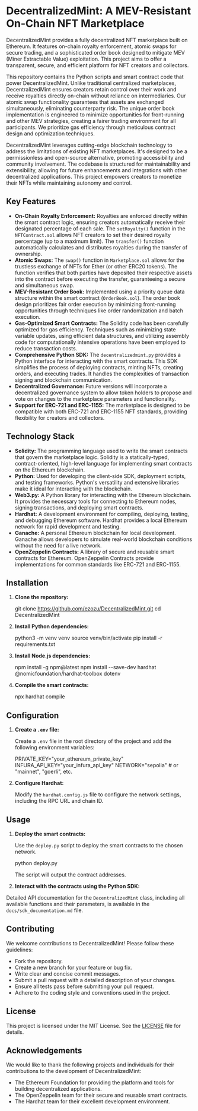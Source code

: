 # DecentralizedMint: A MEV-Resistant On-Chain NFT Marketplace

DecentralizedMint provides a fully decentralized NFT marketplace built on Ethereum. It features on-chain royalty enforcement, atomic swaps for secure trading, and a sophisticated order book designed to mitigate MEV (Miner Extractable Value) exploitation. This project aims to offer a transparent, secure, and efficient platform for NFT creators and collectors.

This repository contains the Python scripts and smart contract code that power DecentralizedMint. Unlike traditional centralized marketplaces, DecentralizedMint ensures creators retain control over their work and receive royalties directly on-chain without reliance on intermediaries. Our atomic swap functionality guarantees that assets are exchanged simultaneously, eliminating counterparty risk. The unique order book implementation is engineered to minimize opportunities for front-running and other MEV strategies, creating a fairer trading environment for all participants. We prioritize gas efficiency through meticulous contract design and optimization techniques.

DecentralizedMint leverages cutting-edge blockchain technology to address the limitations of existing NFT marketplaces. It's designed to be a permissionless and open-source alternative, promoting accessibility and community involvement. The codebase is structured for maintainability and extensibility, allowing for future enhancements and integrations with other decentralized applications. This project empowers creators to monetize their NFTs while maintaining autonomy and control.

## Key Features

*   **On-Chain Royalty Enforcement:** Royalties are enforced directly within the smart contract logic, ensuring creators automatically receive their designated percentage of each sale. The `setRoyalty()` function in the `NFTContract.sol` allows NFT creators to set their desired royalty percentage (up to a maximum limit). The `transfer()` function automatically calculates and distributes royalties during the transfer of ownership.
*   **Atomic Swaps:** The `swap()` function in `Marketplace.sol` allows for the trustless exchange of NFTs for Ether (or other ERC20 tokens). The function verifies that both parties have deposited their respective assets into the contract before executing the transfer, guaranteeing a secure and simultaneous swap.
*   **MEV-Resistant Order Book:** Implemented using a priority queue data structure within the smart contract (`OrderBook.sol`). The order book design prioritizes fair order execution by minimizing front-running opportunities through techniques like order randomization and batch execution.
*   **Gas-Optimized Smart Contracts:** The Solidity code has been carefully optimized for gas efficiency. Techniques such as minimizing state variable updates, using efficient data structures, and utilizing assembly code for computationally intensive operations have been employed to reduce transaction costs.
*   **Comprehensive Python SDK:** The `decentralizedmint.py` provides a Python interface for interacting with the smart contracts. This SDK simplifies the process of deploying contracts, minting NFTs, creating orders, and executing trades. It handles the complexities of transaction signing and blockchain communication.
*   **Decentralized Governance:** Future versions will incorporate a decentralized governance system to allow token holders to propose and vote on changes to the marketplace parameters and functionality.
*   **Support for ERC-721 and ERC-1155:** The marketplace is designed to be compatible with both ERC-721 and ERC-1155 NFT standards, providing flexibility for creators and collectors.

## Technology Stack

*   **Solidity:** The programming language used to write the smart contracts that govern the marketplace logic. Solidity is a statically-typed, contract-oriented, high-level language for implementing smart contracts on the Ethereum blockchain.
*   **Python:** Used for developing the client-side SDK, deployment scripts, and testing frameworks. Python's versatility and extensive libraries make it ideal for interacting with the blockchain.
*   **Web3.py:** A Python library for interacting with the Ethereum blockchain. It provides the necessary tools for connecting to Ethereum nodes, signing transactions, and deploying smart contracts.
*   **Hardhat:** A development environment for compiling, deploying, testing, and debugging Ethereum software. Hardhat provides a local Ethereum network for rapid development and testing.
*   **Ganache:** A personal Ethereum blockchain for local development. Ganache allows developers to simulate real-world blockchain conditions without the need for a live network.
*   **OpenZeppelin Contracts:** A library of secure and reusable smart contracts for Ethereum. OpenZeppelin Contracts provide implementations for common standards like ERC-721 and ERC-1155.

## Installation

1.  **Clone the repository:**

    git clone https://github.com/ezozu/DecentralizedMint.git
    cd DecentralizedMint

2.  **Install Python dependencies:**

    python3 -m venv venv
    source venv/bin/activate
    pip install -r requirements.txt

3.  **Install Node.js dependencies:**

    npm install -g npm@latest
    npm install --save-dev hardhat @nomicfoundation/hardhat-toolbox dotenv

4.  **Compile the smart contracts:**

    npx hardhat compile

## Configuration

1.  **Create a `.env` file:**

    Create a `.env` file in the root directory of the project and add the following environment variables:

    PRIVATE_KEY="your_ethereum_private_key"
    INFURA_API_KEY="your_infura_api_key"
    NETWORK="sepolia"  # or "mainnet", "goerli", etc.

2.  **Configure Hardhat:**

    Modify the `hardhat.config.js` file to configure the network settings, including the RPC URL and chain ID.

## Usage

1.  **Deploy the smart contracts:**

    Use the `deploy.py` script to deploy the smart contracts to the chosen network.

    python deploy.py

    The script will output the contract addresses.

2.  **Interact with the contracts using the Python SDK:**

    

Detailed API documentation for the `DecentralizedMint` class, including all available functions and their parameters, is available in the `docs/sdk_documentation.md` file.

## Contributing

We welcome contributions to DecentralizedMint! Please follow these guidelines:

*   Fork the repository.
*   Create a new branch for your feature or bug fix.
*   Write clear and concise commit messages.
*   Submit a pull request with a detailed description of your changes.
*   Ensure all tests pass before submitting your pull request.
*   Adhere to the coding style and conventions used in the project.

## License

This project is licensed under the MIT License. See the [LICENSE](https://github.com/ezozu/DecentralizedMint/blob/main/LICENSE) file for details.

## Acknowledgements

We would like to thank the following projects and individuals for their contributions to the development of DecentralizedMint:

*   The Ethereum Foundation for providing the platform and tools for building decentralized applications.
*   The OpenZeppelin team for their secure and reusable smart contracts.
*   The Hardhat team for their excellent development environment.